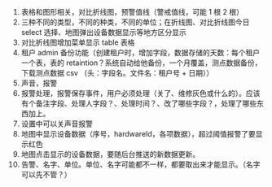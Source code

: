 1. 表格和图形相关，对比折线图，预警值线（警戒值线，可能 1 根 2 根）
2. 三种不同的类型，不同的种类，不同的单位；在折线图、对比折线图今日 select 选择、地图弹出设备数据显示等地方区分显示
3. 对比折线图增加菜单显示 table 表格
4. 租户 admin 备份功能（创建租户时，增加字段，数据存储的天数：每个租户一个表，表的 retaintion？系统自动给他备份，一个月覆盖，测点数据备份，下载测点数据 csv （头：字段名。文件名：租户号 + 日期））
5. 声音，报警
6. 报警处理，报警保存事件，用户必须处理（关了、维修灰色或什么的）。应该有个备注字段、处理人字段？、处理时间？、改了哪些字段？，处理了哪些东西加上。
7. 设置中可以关声音报警
8. 地图中显示设备数据（序号，hardwareId，各项数据），超过阈值报警了要显示红色
9. 地图点击显示的设备数据，要随后台推送的新数据更新。
10. 告警、名字、单位。单位、名字可能都不一样，都要取出来才能显示。（名字可以先不管？）